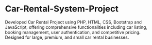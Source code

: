 # Car-Rental-System-Project
Developed Car Rental Project using PHP, HTML, CSS, Bootstrap and JavaScript, offering comprehensive functionalities including car listing, booking management, user authentication, and competitive pricing. Designed for large, premium, and small car rental businesses.
